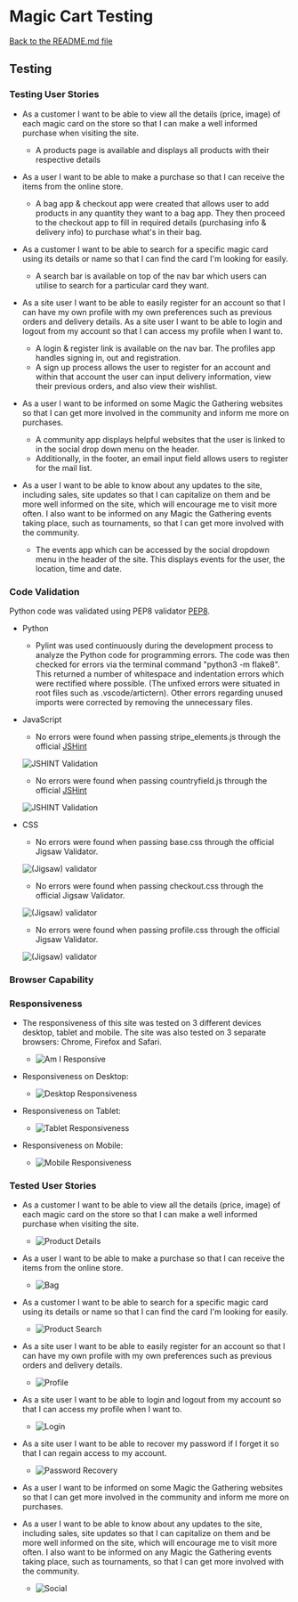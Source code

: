 # Magic Cart Testing

[Back to the README.md file](https://github.com/GitMulC/magiccart/blob/main/README.md)

## Testing

### Testing User Stories

- As a customer I want to be able to view all the details (price, image) of each magic card on the store so that I can make a well informed purchase when visiting the site.
    - A products page is available and displays all products with their respective details

- As a user I want to be able to make a purchase so that I can receive the items from the online store.
    - A bag app & checkout app were created that allows user to add products in any quantity they want to a bag app. They then proceed to the checkout app to fill in required details (purchasing info & delivery info) to purchase what's in their bag.

- As a customer I want to be able to search for a specific magic card using its details or name so that I can find the card I'm looking for easily.
    - A search bar is available on top of the nav bar which users can utilise to search for a particular card they want.

- As a site user I want to be able to easily register for an account so that I can have my own profile with my own preferences such as previous orders and delivery details. As a site user I want to be able to login and logout from my account so that I can access my profile when I want to.
    - A login & register link is available on the nav bar. The profiles app handles signing in, out and registration. 
    - A sign up process allows the user to register for an account and within that account the user can input delivery information, view their previous orders, and also view their wishlist.

- As a user I want to be informed on some Magic the Gathering websites so that I can get more involved in the community and inform me more on purchases.
    - A community app displays helpful websites that the user is linked to in the social drop down menu on the header.
    - Additionally, in the footer, an email input field allows users to register for the mail list.

- As a user I want to be able to know about any updates to the site, including sales, site updates so that I can capitalize on them and be more well informed on the site, which will encourage me to visit more often. I also want to be informed on any Magic the Gathering events taking place, such as tournaments, so that I can get more involved with the community.
    - The events app which can be accessed by the social dropdown menu in the header of the site. This displays events for the user, the location, time and date.

### Code Validation

Python code was validated using PEP8 validator [PEP8](http://pep8online.com/).

- Python
    - Pylint was used continuously during the development process to analyze the Python code for programming errors. The code was then checked for errors via the terminal command "python3 -m flake8". This returned a number of whitespace and indentation errors which were rectified where  possible. (The unfixed errors were situated in root files such as .vscode/artictern). Other errors regarding unused imports were corrected by removing the unnecessary files.

- JavaScript
    - No errors were found when passing stripe_elements.js through the official [JSHint](https://jshint.com/)

    ![JSHINT Validation](documents/testing/checkout-js-test.png)

    - No errors were found when passing countryfield.js through the official [JSHint](https://jshint.com/)

    ![JSHINT Validation](documents/testing/profiles-js-test.png)

- CSS
    - No errors were found when passing base.css through the official Jigsaw Validator.
    
    ![(Jigsaw) validator](documents/testing/checkout-css-test.png)

    - No errors were found when passing checkout.css through the official Jigsaw Validator.
    
    ![(Jigsaw) validator](documents/testing/checkout-css-test.png)

    - No errors were found when passing profile.css through the official Jigsaw Validator.
    
    ![(Jigsaw) validator](documents/testing/checkout-css-test.png)


### Browser Capability

### Responsiveness

- The responsiveness of this site was tested on 3 different devices desktop, tablet and mobile. The site was also tested on 3 separate browsers: Chrome, Firefox and Safari.

    - ![Am I Responsive](documents/responsive/am-i-responsive.png)
- Responsiveness on Desktop:
  - ![Desktop Responsiveness](documents/responsive/products-desktop-chrome.png)
- Responsiveness on Tablet:
  - ![Tablet Responsiveness](documents/responsive/communities-tablet-safari.png)
- Responsiveness on Mobile:
  - ![Mobile Responsiveness](documents/responsive/product-mobile-firefox.png)


### Tested User Stories

- As a customer I want to be able to view all the details (price, image) of each magic card on the store so that I can make a well informed purchase when visiting the site.

  - ![Product Details](documents/responsive/products-desktop-chrome.png)

- As a user I want to be able to make a purchase so that I can receive the items from the online store.

  - ![Bag](documents/user-stories-screenshots/bag-screenshot.png)

- As a customer I want to be able to search for a specific magic card using its details or name so that I can find the card I'm looking for easily.

  - ![Product Search](documents/user-stories-screenshots/search-screenshot.png)

- As a site user I want to be able to easily register for an account so that I can have my own profile with my own preferences such as previous orders and delivery details.

  - ![Profile](documents/user-stories-screenshots/profile-screenshot.png)

- As a site user I want to be able to login and logout from my account so that I can access my profile when I want to.

  - ![Login](documents/user-stories-screenshots/login-screenshot.png)

- As a site user I want to be able to recover my password if I forget it so that I can regain access to my account.

  - ![Password Recovery](documents/user-stories-screenshots/password-screenshot.png)

- As a user I want to be informed on some Magic the Gathering websites so that I can get more involved in the community and inform me more on purchases.
- As a user I want to be able to know about any updates to the site, including sales, site updates so that I can capitalize on them and be more well informed on the site, which will encourage me to visit more often. I also want to be informed on any Magic the Gathering events taking place, such as tournaments, so that I can get more involved with the community.

  - ![Social](documents/user-stories-screenshots/social-screenshot.png)
